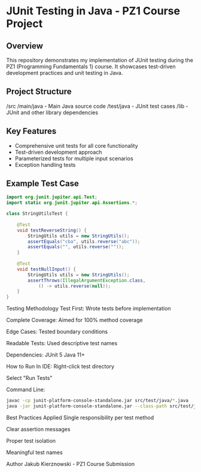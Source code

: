 # JUnit Testing in Java - PZ1 Course Project

## Overview
This repository demonstrates my implementation of JUnit testing during the PZ1 (Programming Fundamentals 1) course. It showcases test-driven development practices and unit testing in Java.

## Project Structure
/src
/main/java - Main Java source code
/test/java - JUnit test cases
/lib - JUnit and other library dependencies

## Key Features
- Comprehensive unit tests for all core functionality
- Test-driven development approach
- Parameterized tests for multiple input scenarios
- Exception handling tests

## Example Test Case
```java
import org.junit.jupiter.api.Test;
import static org.junit.jupiter.api.Assertions.*;

class StringUtilsTest {
    
    @Test
    void testReverseString() {
        StringUtils utils = new StringUtils();
        assertEquals("cba", utils.reverse("abc"));
        assertEquals("", utils.reverse(""));
    }
    
    @Test
    void testNullInput() {
        StringUtils utils = new StringUtils();
        assertThrows(IllegalArgumentException.class, 
            () -> utils.reverse(null));
    }
}
```

Testing Methodology
Test First: Wrote tests before implementation

Complete Coverage: Aimed for 100% method coverage

Edge Cases: Tested boundary conditions

Readable Tests: Used descriptive test names

Dependencies:
JUnit 5
Java 11+

How to Run
In IDE:
Right-click test directory

Select "Run Tests"

Command Line:
```bash
javac -cp junit-platform-console-standalone.jar src/test/java/*.java
java -jar junit-platform-console-standalone.jar --class-path src/test/java --scan-class-path
```
Best Practices Applied
Single responsibility per test method

Clear assertion messages

Proper test isolation

Meaningful test names

Author
Jakub Kierznowski - PZ1 Course Submission
